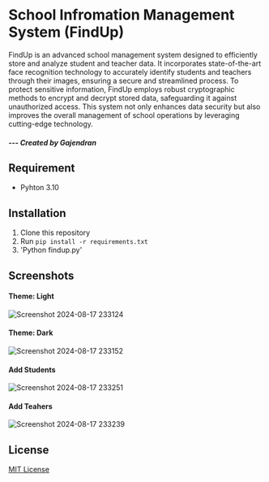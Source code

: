 # School Infromation Management System (FindUp)

FindUp is an advanced school management system designed to efficiently store and analyze student and teacher data. It incorporates state-of-the-art face recognition technology to accurately identify students and teachers through their images, ensuring a secure and streamlined process. To protect sensitive information, FindUp employs robust cryptographic methods to encrypt and decrypt stored data, safeguarding it against unauthorized access. This system not only enhances data security but also improves the overall management of school operations by leveraging cutting-edge technology. 
##### --- Created by Gajendran 

## Requirement

- Pyhton 3.10

## Installation

1. Clone this repository
2. Run `pip install -r requirements.txt`
3. 'Python findup.py'

## Screenshots

#### Theme: Light
![Screenshot 2024-08-17 233124](https://github.com/user-attachments/assets/55fd2b46-9741-40b3-9528-c2712e7b203f)

#### Theme: Dark
![Screenshot 2024-08-17 233152](https://github.com/user-attachments/assets/52fdbab5-3340-4316-93a3-d5d1d5894273)

#### Add Students 
![Screenshot 2024-08-17 233251](https://github.com/user-attachments/assets/5f12bd6b-25eb-4922-b416-e6ba380aa638)

#### Add Teahers
![Screenshot 2024-08-17 233239](https://github.com/user-attachments/assets/fe7ada1a-a26d-48e4-a365-16fadbd18a61)

## License

[MIT License](LICENCE)
